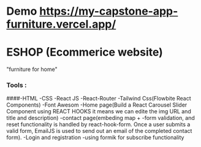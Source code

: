 # Demo https://my-capstone-app-furniture.vercel.app/
# ESHOP (Ecommerice website)
"furniture for home"

### Tools :

####-HTML
-CSS
-React JS
-React-Router
-Tailwind Css(Flowbite React Components)
-Font Awesom 
-Home page(Build a React Carousel Slider Component using REACT HOOKS it means we can edite the img URL and title and description)
-contact page(embeding map + 
-form validation, and reset functionality is handled by react-hook-form. Once a user submits a valid form, EmailJS is used to send out an email of the completed contact form).
-Login and registration
-using formik for subscribe functionality

